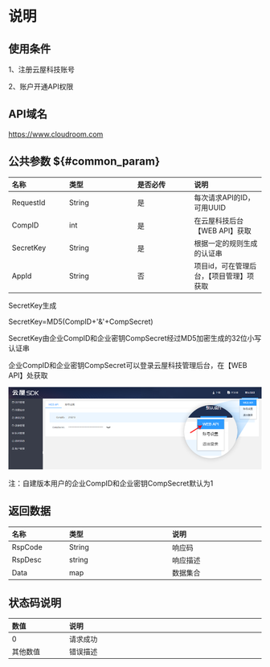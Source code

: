 # 说明

## 使用条件

1、注册云屋科技账号

2、账户开通API权限

## API域名

https://www.cloudroom.com

## 公共参数 ${#common_param}

<table>
    <thead>
        <tr>
            <th style="width:100px;font-weight:700;text-align: left;">名称</th>
            <th  colspan="2" style="width:800px; text-align: left;">类型</th>
            <th  colspan="2" style="width:800px; text-align: left;">是否必传</th>
            <th  colspan="2" style="width:800px; text-align: left;">说明</th>
        </tr>
    </thead>
    <tbody>
        <tr>
            <td style="font-weight:normal;">RequestId</td>
            <td  colspan="2" style="font-weight:normal;">String</td>
            <td  colspan="2" style="font-weight:normal;">是</td>
            <td  colspan="2" style="font-weight:normal;">每次请求API的ID，可用UUID</td>
        </tr>
        <tr>
            <td style="font-weight:normal;">CompID</td>
            <td  colspan="2" style="font-weight:normal;">int</td>
            <td  colspan="2" style="font-weight:normal;">是</td>
            <td  colspan="2" style="font-weight:normal;">在云屋科技后台【WEB API】获取</td>
        </tr>
        <tr>
            <td style="font-weight:normal;">SecretKey</td>
            <td  colspan="2" style="font-weight:normal;">String</td>
            <td  colspan="2" style="font-weight:normal;">是</td>
            <td  colspan="2" style="font-weight:normal;">根据一定的规则生成的认证串</td>
        </tr>
        <tr>
            <td style="font-weight:normal;">AppId</td>
            <td  colspan="2" style="font-weight:normal;">String</td>
            <td  colspan="2" style="font-weight:normal;">否</td>
            <td  colspan="2" style="font-weight:normal;">项目id，可在管理后台，【项目管理】项获取</td>
        </tr>
    </tbody>   
</table>

SecretKey生成

SecretKey=MD5(CompID+'&'+CompSecret)

SecretKey由企业CompID和企业密钥CompSecret经过MD5加密生成的32位小写认证串

企业CompID和企业密钥CompSecret可以登录云屋科技管理后台，在【WEB API】处获取

![](./images/compsecret.png)

注：自建版本用户的企业CompID和企业密钥CompSecret默认为1

## 返回数据

<table>
    <thead>
        <tr>
            <th style="width:100px;font-weight:700;text-align: left;">名称</th>
            <th  colspan="2" style="width:800px; text-align: left;">类型</th>
            <th  colspan="2" style="width:800px; text-align: left;">说明</th>
        </tr>
    </thead>
    <tbody>
        <tr>
            <td style="font-weight:normal;">RspCode</td>
            <td  colspan="2" style="font-weight:normal;">String</td>
            <td  colspan="2" style="font-weight:normal;">响应码</td>
        </tr>
        <tr>
            <td style="font-weight:normal;">RspDesc</td>
            <td  colspan="2" style="font-weight:normal;">string</td>
            <td  colspan="2" style="font-weight:normal;">响应描述</td>
        </tr>
        <tr>
            <td style="font-weight:normal;">Data</td>
            <td  colspan="2" style="font-weight:normal;">map</td>
            <td  colspan="2" style="font-weight:normal;">数据集合</td>
        </tr>
    </tbody>   
</table>

## 状态码说明

<table>
    <thead>
        <tr>
            <th style="width:100px;font-weight:700;text-align: left;">数值</th>
            <th  colspan="2" style="width:800px; text-align: left;">说明</th>
        </tr>
    </thead>
    <tbody>
        <tr>
            <td style="font-weight:normal;">0</td>
            <td  colspan="2" style="font-weight:normal;">请求成功</td>
        </tr>
        <tr>
            <td style="font-weight:normal;">其他数值</td>
            <td  colspan="2" style="font-weight:normal;">错误描述</td>
        </tr>
    </tbody>   
</table>



